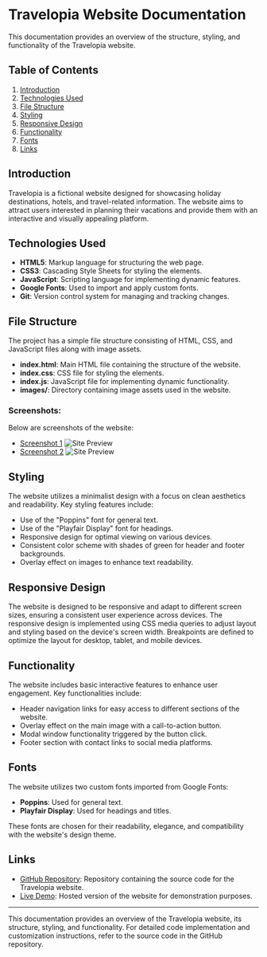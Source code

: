 # Travelopia Website Documentation

This documentation provides an overview of the structure, styling, and functionality of the Travelopia website.

## Table of Contents

1. [Introduction](#introduction)
2. [Technologies Used](#technologies-used)
3. [File Structure](#file-structure)
4. [Styling](#styling)
5. [Responsive Design](#responsive-design)
6. [Functionality](#functionality)
7. [Fonts](#fonts)
8. [Links](#links)

## Introduction

Travelopia is a fictional website designed for showcasing holiday destinations, hotels, and travel-related information. The website aims to attract users interested in planning their vacations and provide them with an interactive and visually appealing platform.

## Technologies Used

- **HTML5**: Markup language for structuring the web page.
- **CSS3**: Cascading Style Sheets for styling the elements.
- **JavaScript**: Scripting language for implementing dynamic features.
- **Google Fonts**: Used to import and apply custom fonts.
- **Git**: Version control system for managing and tracking changes.

## File Structure

The project has a simple file structure consisting of HTML, CSS, and JavaScript files along with image assets.

- **index.html**: Main HTML file containing the structure of the website.
- **index.css**: CSS file for styling the elements.
- **index.js**: JavaScript file for implementing dynamic functionality.
- **images/**: Directory containing image assets used in the website.

### Screenshots:

Below are screenshots of the website:

- [Screenshot 1](https://i.ibb.co/Hnqsm7b/Screenshot-2024-02-15-135728.png)
  ![Site Preview](https://i.ibb.co/Hnqsm7b/Screenshot-2024-02-15-135728.png)
- [Screenshot 2](https://i.ibb.co/RDV0KQM/Screenshot-2024-02-15-135742.png)
  ![Site Preview](https://i.ibb.co/RDV0KQM/Screenshot-2024-02-15-135742.png)

## Styling

The website utilizes a minimalist design with a focus on clean aesthetics and readability. Key styling features include:

- Use of the "Poppins" font for general text.
- Use of the "Playfair Display" font for headings.
- Responsive design for optimal viewing on various devices.
- Consistent color scheme with shades of green for header and footer backgrounds.
- Overlay effect on images to enhance text readability.

## Responsive Design

The website is designed to be responsive and adapt to different screen sizes, ensuring a consistent user experience across devices. The responsive design is implemented using CSS media queries to adjust layout and styling based on the device's screen width. Breakpoints are defined to optimize the layout for desktop, tablet, and mobile devices.

## Functionality

The website includes basic interactive features to enhance user engagement. Key functionalities include:

- Header navigation links for easy access to different sections of the website.
- Overlay effect on the main image with a call-to-action button.
- Modal window functionality triggered by the button click.
- Footer section with contact links to social media platforms.

## Fonts

The website utilizes two custom fonts imported from Google Fonts:

- **Poppins**: Used for general text.
- **Playfair Display**: Used for headings and titles.

These fonts are chosen for their readability, elegance, and compatibility with the website's design theme.

## Links

- [GitHub Repository](https://github.com/PavanBhaskarThota/travelopia): Repository containing the source code for the Travelopia website.
- [Live Demo](https://travelopia-withyou.netlify.app/): Hosted version of the website for demonstration purposes.

---

This documentation provides an overview of the Travelopia website, its structure, styling, and functionality. For detailed code implementation and customization instructions, refer to the source code in the GitHub repository.
